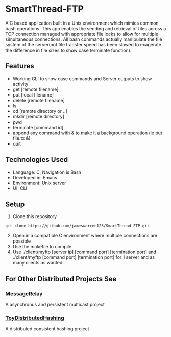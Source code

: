 # SmartThread-FTP
A C based application built in a Unix environment which mimics common bash operations. This app enables the sending and retrieval of files across a TCP connection managed with appropriate file locks to allow for multiple simultaneous connections. All bash commands actually manipulate the file system of the server(not file transfer speed has been slowed to exagerate the difference in file sizes to show case terminate function).
## Features
- Working CLI to show case commands and Server outputs to show activity
- get [remote filename]
- put [local filename]
- delete [remote filename]
- ls
- cd [remote directory or ..]
- mkdir [remote directory]
- pwd
- terminate [command id]
- append any command with & to make it a background operation (ie put file.tx &)
- quit
## Technologies Used
- Language: C, Navigation is Bash
- Developed in: Emacs
- Environment: Unix server
- UI: CLI
## Setup
1. Clone this repository
```bash
git clone https://github.com/jameswarren123/SmartThread-FTP.git
```
2. Open in a compatible C environment where multiple connections are possible
3. Use the makefile to compile
4. Use ./client/myftp [server ip] [command port] [termination port] and ./client/myftp [command port] [termination port] for 1 server and as many clients as wanted
## For Other Distributed Projects See
<a href = "https://github.com/jameswarren123/MessageRelay" target="_blank"> <h3>MessageRelay</h3> </a>
A asynchronus and persistent multicast project
<a href = "https://github.com/jameswarren123/ToyDistributedHashing" target="_blank"> <h3>ToyDistributedHashing</h3> </a>
A distributed consistent hashing project 
